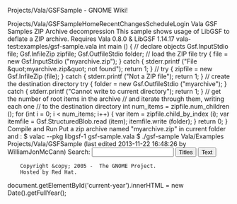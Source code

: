 Projects/Vala/GSFSample - GNOME Wiki!
<!--
var search_hint = "Search";
//-->
Projects/Vala/GSFSampleHomeRecentChangesScheduleLogin
Vala GSF Samples
ZIP Archive decompression
This sample shows usage of LibGSF to deflate a ZIP archive.  Requires Vala 0.8.0 &amp; LibGSF 1.14.17 vala-test:examples/gsf-sample.vala int main () {
        // declare objects
        Gsf.InputStdio file;
        Gsf.InfileZip zipfile;
        Gsf.OutfileStdio folder;
        // load the ZIP file
    try { file = new Gsf.InputStdio (&quot;myarchive.zip&quot;); }
    catch { stderr.printf (&quot;File \&quot;myarchive.zip\&quot; not found&quot;);
            return 1; }
        //
    try { zipfile = new Gsf.InfileZip (file); }
    catch { stderr.printf (&quot;Not a ZIP file&quot;);
            return 1; }
        // create the destination directory
    try { folder = new Gsf.OutfileStdio (&quot;myarchive&quot;); }
    catch { stderr.printf (&quot;Cannot write to current directory&quot;);
            return 1; }
        // get the number of root items in the archive
        // and iterate through them, writing each one
        // to the destination directory
    int num_items = zipfile.num_children ();
    for (int i = 0; i &lt; num_items; i++)
    {
        var item = zipfile.child_by_index (i);
        var itemfile = Gsf.StructuredBlob.read (item);
        itemfile.write (folder);
    }
    return 0;
}
Compile and Run
Put a zip archive named &quot;myarchive.zip&quot; in current folder and : $ valac --pkg libgsf-1 gsf-sample.vala
$ ./gsf-sample Vala/Examples Projects/Vala/GSFSample  (last edited 2013-11-22 16:48:26 by WilliamJonMcCann)
Search:
<input id="searchinput" type="text" name="value" value="" size="20"
    onfocus="searchFocus(this)" onblur="searchBlur(this)"
    onkeyup="searchChange(this)" onchange="searchChange(this)" alt="Search">
<input id="titlesearch" name="titlesearch" type="submit"
    value="Titles" alt="Search Titles">
<input id="fullsearch" name="fullsearch" type="submit"
    value="Text" alt="Search Full Text">
<!--// Initialize search form
var f = document.getElementById('searchform');
f.getElementsByTagName('label')[0].style.display = 'none';
var e = document.getElementById('searchinput');
searchChange(e);
searchBlur(e);
//-->
        Copyright &copy; 2005 -  The GNOME Project.
        Hosted by Red Hat.
  document.getElementById('current-year').innerHTML = new Date().getFullYear();
